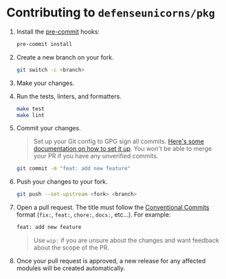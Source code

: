 # Contributing to `defenseunicorns/pkg`

1. Install the [pre-commit](https://pre-commit.com/#installation) hooks:

    ```bash
    pre-commit install
    ```

2. Create a new branch on your fork.

    ```bash
    git switch -c <branch>
    ```

3. Make your changes.

4. Run the tests, linters, and formatters.

    ```bash
    make test
    make lint
    ```

5. Commit your changes.

    > Set up your Git config to GPG sign all commits. [Here's some documentation on how to set it up](https://docs.github.com/en/authentication/managing-commit-signature-verification/signing-commits). You won't be able to merge your PR if you have any unverified commits.

    ```bash
    git commit -m "feat: add new feature"
    ```

6. Push your changes to your fork.

    ```bash
    git push --set-upstream <fork> <branch>
    ```

7. Open a pull request. The title must follow the [Conventional Commits](https://www.conventionalcommits.org/en/v1.0.0/) format (`fix:`, `feat:`, `chore:`, `docs:`, etc...). For example:

    ```bash
    feat: add new feature
    ```

    > Use `wip:` if you are unsure about the changes and want feedback about the scope of the PR.

8. Once your pull request is approved, a new release for any affected modules will be created automatically.
